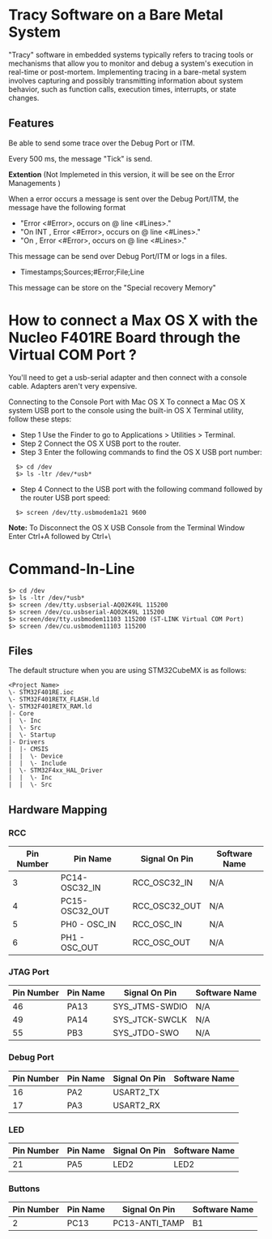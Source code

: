 # Tracy Software on a Bare Metal System

"Tracy" software in embedded systems typically refers to tracing tools or mechanisms that allow you to monitor and debug a system's execution in real-time or post-mortem. Implementing tracing in a bare-metal system involves capturing and possibly transmitting information about system behavior, such as function calls, execution times, interrupts, or state changes.

## Features

Be able to send some trace over the Debug Port or ITM.

Every 500 ms, the message "Tick" is send.

**Extention** (Not Implemeted in this version, it will be see on the Error Managements )

When a error occurs a message is sent over the Debug Port/ITM, the message have the following format

- "Error <#Error>, occurs on <fileName> @ line <#Lines>."
- "On INT <InterruptionShortName>, Error <#Error>, occurs on <fileName> @ line <#Lines>."
- "On <TaskName>, Error <#Error>, occurs on <fileName> @ line <#Lines>."

This message can be send over Debug Port/ITM or logs in a files.

- Timestamps;Sources;#Error;File;Line

This message can be store on the "Special recovery Memory"

# How to connect a Max OS X with the Nucleo F401RE Board through the Virtual COM Port ?

You'll need to get a usb-serial adapter and then connect with a console cable. Adapters aren't very expensive.

Connecting to the Console Port with Mac OS X
To connect a Mac OS X system USB port to the console using the built-in OS X Terminal utility, follow these steps:

- Step 1 Use the Finder to go to Applications > Utilities > Terminal.
- Step 2 Connect the OS X USB port to the router.
- Step 3 Enter the following commands to find the OS X USB port number:

```shell
  $> cd /dev
  $> ls -ltr /dev/*usb*
```

- Step 4 Connect to the USB port with the following command followed by the router USB port speed:

```shell
  $> screen /dev/tty.usbmodem1a21 9600
```

**Note:**
To Disconnect the OS X USB Console from the Terminal Window
Enter Ctrl+A followed by Ctrl+\

# Command-In-Line

```shell
$> cd /dev
$> ls -ltr /dev/*usb*
$> screen /dev/tty.usbserial-AQ02K49L 115200
$> screen /dev/cu.usbserial-AQ02K49L 115200
$> screen/dev/tty.usbmodem11103 115200 (ST-LINK Virtual COM Port)
$> screen /dev/cu.usbmodem11103 115200
```
## Files

The default structure when you are using STM32CubeMX is as follows: 

```
<Project Name>
\- STM32F401RE.ioc
\- STM32F401RETX_FLASH.ld
\- STM32F401RETX_RAM.ld
|- Core
|  \- Inc
|  \- Src
|  \- Startup 
|- Drivers
|  |- CMSIS
|  |  \- Device
|  |  \- Include
|  \- STM32F4xx_HAL_Driver
|  |  \- Inc
|  |  \- Src
```

## Hardware Mapping

### RCC

|Pin Number     |  Pin Name        | Signal On Pin   | Software Name  |
| ------------- | ------------- |------------------- |-------------   |
|3              |PC14-OSC32_IN  |RCC_OSC32_IN        | N/A            |
|4              |PC15-OSC32_OUT |RCC_OSC32_OUT       | N/A            |
|5              |PH0 - OSC_IN   |RCC_OSC_IN          | N/A            |
|6              |PH1 - OSC_OUT  |RCC_OSC_OUT         | N/A            |

### JTAG Port

|Pin Number  |  Pin Name     | Signal On Pin | Software Name  |
| ------------- | ------------- |------------- |-------------   |
|46           | PA13          |SYS_JTMS-SWDIO |N/A            |
|49           | PA14          |SYS_JTCK-SWCLK |N/A            |
|55           | PB3           |SYS_JTDO-SWO   |N/A            |

### Debug Port

|Pin Number  |  Pin Name     | Signal On Pin | Software Name  |
| ------------- | ------------- |------------- |-------------   |
|16           | PA2           |USART2_TX      |
|17           | PA3           |USART2_RX      |

### LED

|Pin Number  |  Pin Name     | Signal On Pin |  Software Name  |
| ------------- | ------------- |------------- |-------------   |
|21           | PA5           | LED2          | LED2

### Buttons

|Pin Number  |  Pin Name     | Signal On Pin |  Software Name  |
| ------------- | ------------- |------------- | -------------   |
|2            | PC13          | PC13-ANTI_TAMP| B1 |
